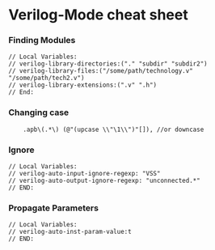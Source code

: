 # Verilog-Mode cheat sheet

### Finding Modules
```
// Local Variables:
// verilog-library-directories:("." "subdir" "subdir2")
// verilog-library-files:("/some/path/technology.v" "/some/path/tech2.v")
// verilog-library-extensions:(".v" ".h")
// End:
```

### Changing case
```
    .apb\(.*\) (@"(upcase \\"\1\\")"[]), //or downcase
```

### Ignore
```
// Local Variables:
// verilog-auto-input-ignore-regexp: "VSS"
// verilog-auto-output-ignore-regexp: "unconnected.*"
// END:

```

### Propagate Parameters
```
// Local Variables:
// verilog-auto-inst-param-value:t
// END:
```

